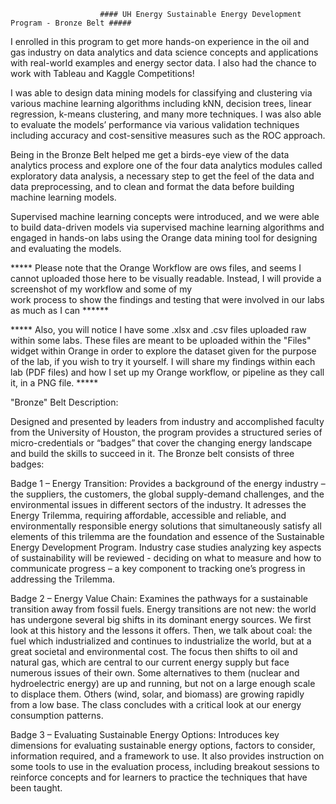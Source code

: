                         #### UH Energy Sustainable Energy Development Program - Bronze Belt #####

I enrolled in this program to get more hands-on experience in the oil and gas industry on data analytics and data science concepts and applications with real-world examples and energy sector data. I also had the chance to work with Tableau and Kaggle Competitions!

I was able to design data mining models for classifying and clustering via various machine learning algorithms including kNN, decision trees, linear regression, k-means clustering, and many more techniques. I was also able to evaluate the models’ performance via various validation techniques including accuracy and cost-sensitive measures such as the ROC approach.

Being in the Bronze Belt helped me get a birds-eye view of the data analytics process and explore one of the four data analytics modules called exploratory data analysis, a necessary step to get the feel of the data and data preprocessing, and to clean and format the data before building machine learning models.

Supervised machine learning concepts were introduced, and we were able to build data-driven models via supervised machine learning algorithms and engaged in hands-on labs using the Orange data mining tool for designing and evaluating the models. 

*****  Please note that the Orange Workflow are ows files, and seems I cannot uploaded those here to be visually readable. 
       Instead, I will provide a screenshot of my workflow and some of my       
       work process to show the findings and testing that were involved in our labs as much as I can  ******
       
 ***** Also, you will notice I have some .xlsx and .csv files uploaded raw within some labs. 
       These files are meant to be uploaded within the "Files" widget within Orange in order to 
       explore the dataset given for the purpose of the lab, if you wish to try it yourself. 
       I will share my findings within each lab (PDF files) and how I set up my Orange workflow, or 
       pipeline as they call it, in a PNG file. *****


"Bronze" Belt Description:

Designed and presented by leaders from industry and accomplished faculty from the University of Houston, the program provides a structured series of micro-credentials or “badges” that cover the changing energy landscape and build the skills to succeed in it. The Bronze belt consists of three badges:

Badge 1 – Energy Transition: Provides a background of the energy industry – the suppliers, the customers, the global supply-demand challenges, and the environmental issues in different sectors of the industry. It adresses the Energy Trilemma, requiring affordable, accessible and reliable, and environmentally responsible energy solutions that simultaneously satisfy all elements of this trilemma are the foundation and essence of the Sustainable Energy Development Program. Industry case studies analyzing key aspects of sustainability will be reviewed - deciding on what to measure and how to communicate progress – a key component to tracking one’s progress in addressing the Trilemma.
 
Badge 2 – Energy Value Chain: Examines the pathways for a sustainable transition away from fossil fuels. Energy transitions are not new: the world has undergone several big shifts in its dominant energy sources. We first look at this history and the lessons it offers. Then, we talk about coal: the fuel which industrialized and continues to industrialize the world, but at a great societal and environmental cost. The focus then shifts to oil and natural gas, which are central to our current energy supply but face numerous issues of their own. Some alternatives to them (nuclear and hydroelectric energy) are up and running, but not on a large enough scale to displace them. Others (wind, solar, and biomass) are growing rapidly from a low base. The class concludes with a critical look at our energy consumption patterns.
 
Badge 3 – Evaluating Sustainable Energy Options: Introduces key dimensions for evaluating sustainable energy options, factors to consider, information required, and a framework to use. It also provides instruction on some tools to use in the evaluation process, including breakout sessions to reinforce concepts and for learners to practice the techniques that have been taught.

